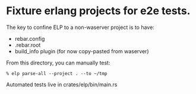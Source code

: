 # Fixture erlang projects for e2e tests.

The key to confine ELP to a non-waserver project is to have:
- rebar.config
- .rebar.root
- build_info plugin (for now copy-pasted from waserver)

From this directory, you can manually test:
```shell
% elp parse-all --project . --to ~/tmp
```

Automated tests live in crates/elp/bin/main.rs
